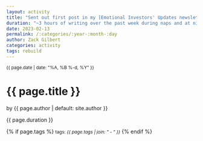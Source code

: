 ```yaml
---
layout: activity
title: "Sent out first post in my [Emotional Investors' Updates newsletter](https://zackgilbert.substack.com/p/emotional-investors-update-1-2023)"
duration: "~3 hours of writing over the past week during naps and at night"
date: 2023-02-13
permalink: /:categories/:year-:month-:day
author: Zack Gilbert
categories: activity
tags: rebuild
---
```


<small>{{ page.date | date: "%A, %B %-d, %Y" }}</small>
<h1>{{ page.title }}</h1>

<p class="view">by {{ page.author | default: site.author }}</p>

<p>{{ page.duration }}</p>

{% if page.tags %}
  <small>tags: <em>{{ page.tags | join: "</em> - <em>" }}</em></small>
{% endif %}
